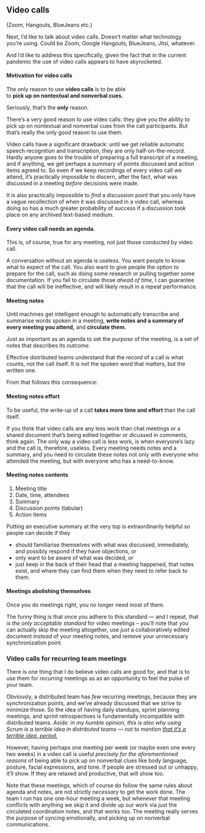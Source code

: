 ## Video calls

(Zoom, Hangouts, BlueJeans etc.)

<!-- Note -->
Next, I’d like to talk about video calls. Doesn’t matter what
technology you’re using. Could be Zoom, Google Hangouts, BlueJeans,
Jitsi, whatever.

And I’d like to address this specifically, given the fact that in the
current pandemic the use of video calls appears to have skyrocketed.


#### Motivation for video calls <!-- .element class="hidden" -->

The only reason to use **video calls** is to be able  
to **pick up on nontextual and nonverbal cues.**

Seriously, that’s the **only** reason. <!-- .element class="fragment" -->

<!-- Note -->
There’s a very good reason to use video calls: they give you the
ability to pick up on nontextual and nonverbal cues from the call
participants. But that’s really the only good reason to use them.

Video calls have a significant drawback: until we get reliable
automatic speech recognition and transcription, they are only
half-on-the-record. Hardly anyone goes to the trouble of preparing a
full transcript of a meeting, and if anything, we get perhaps a
summary of points discussed and action items agreed to. So even if we
keep recordings of every video call we attend, it’s practically
impossible to discern, after the fact, what was discussed in a meeting
_before_ decisions were made.

It is also practically impossible to _find_ a discussion point that
you only have a vague recollection of when it was discussed in a video
call, whereas doing so has a much greater probability of success if
a discussion took place on any archived text-based medium.


#### Every video call needs an agenda.

<!-- Note -->
This is, of course, true for any meeting, not just those conducted by
video call.

A conversation without an agenda is useless. You want people to know
what to expect of the call. You also want to give people the option to
prepare for the call, such as doing some research or pulling together
some documentation. If you fail to circulate those *ahead of time,* I
can guarantee that the call will be ineffective, and will likely
result in a repeat performance.


#### Meeting notes <!-- .element class="hidden" -->

Until machines get intelligent enough to automatically transcribe and
summarise words spoken in a meeting, **write notes and a summary of
every meeting you attend,** and **circulate them.**

<!-- Note -->
Just as important as an agenda to set the *purpose* of the meeting, is
a set of notes that describes its *outcome*. 

Effective distributed teams understand that the *record* of a call is
what counts, not the call itself. It is not the spoken word that
matters, but the written one.

From that follows this consequence:


#### Meeting notes effort <!-- .element class="hidden" -->

To be useful, the write-up of a call **takes more time and effort**
than the call itself.

<!-- Note -->
If you think that video calls are any less work than chat meetings or
a shared document that’s being edited together or dicussed in
comments, think again. The only way a video call is less work, is when
everyone’s lazy and the call is, therefore, useless. Every meeting
needs notes and a summary, and you need to circulate these notes not
only with everyone who attended the meeting, but with everyone who has
a need-to-know.


#### Meeting notes contents <!-- .element class="hidden" -->

1. Meeting title
2. Date, time, attendees
3. Summary
4. Discussion points (tabular)
5. Action items

<!-- Note -->
Putting an executive summary at the very top is extraordinarily
helpful so people can decide if they

* should familiarise themselves with what was discussed, immediately,
  and possibly respond if they have objections, or
* only want to be aware of what was decided, or
* just keep in the back of their head that a meeting happened, that
  notes exist, and where they can find them when they need to refer
  back to them.


#### Meetings abolishing themselves <!-- .element class="hidden" -->

Once you do meetings right, you no longer need most of them.

<!-- Note -->
The funny thing is that once you adhere to this standard — and I
repeat, that is *the only acceptable standard* for video meetings –
you’ll note that you can actually skip the meeting altogether, use
*just* a collaboratively edited document *instead* of your meeting
notes, and remove your unnecessary synchronization point.


### Video calls for recurring team meetings

<!-- Note -->
There is one thing that I do believe video calls are good for, and
that is to use them for *recurring* meetings as as an
opportunity to feel the pulse of your team.

Obviously, a distributed team has *few* recurring meetings, because
they are synchronization points, and we’ve already discussed that we
strive to minimize those. So the idea of having daily standups, sprint
planning meetings, and sprint retrospectives is fundamentally
incompatible with distributed teams. *Aside: in my humble opinion,
this is also why using Scrum is a terrible idea in distributed teams —
not to mention [that it’s a terrible idea,
period.](https://youtu.be/f-ULT_Ic4qk)*

However, having perhaps one meeting per week (or maybe even one every
two weeks) in a video call is useful *precisely for the aforementioned
reasons* of being able to pick up on nonverbal clues like body
language, posture, facial expressions, and tone. If people are
stressed out or unhappy, it’ll show. If they are relaxed and
productive, that will show too.

Note that these meetings, which of course do follow the same rules
about agenda and notes, are not strictly *necessary* to get the work
done. The team I run has one one-hour meeting a week, but whenever
that meeting conflicts with anything we skip it and divide up our
work via just the circulated coordination notes, and that works
too. The meeting really serves the purpose of syncing emotionally, and
picking up on nonverbal communications.
